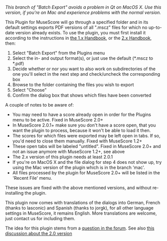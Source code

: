 <i>This branch of "Batch Export" avoids a problem in Qt on MacOS X. Use this version, if you're on Mac and experience problems with the normal version.</i>

This Plugin for MuseScore will go through a specified folder and in its default settings exports PDF versions of all ".mscz" files for which no up-to-date version already exists. To use the plugin, you must first install it according to the instructions in [the 1.x Handbook](http://musescore.org/en/en/node/10129), or the [2.x Handbook](http://musescore.org/en/node/36051), then:

1. Select "Batch Export" from the Plugins menu
2. Select the in- and output format(s), or just use the default (\*.mscz to \*.pdf)
3. Decide whether or nor you want to also work on subdirectories of the one you'll select in the next step and check/uncheck the corresponding box
4. Browse to the folder containing the files you wish to export
5. Select "Choose"
6. Confirm the dialog box that shows which files have been converted

A couple of notes to be aware of:

- You may need to have a score already open in order for the Plugins menu to be active. Fixed in MuseScore 2.0+
- In MuseScore 2.0.1+ make sure you don't have a score open, that you want the plugin to process, because it won't be able to load it then.
- The scores for which files were exported may be left open in tabs. If so, you'd need to close them manually. Fixed with MuseScore 1.2+
- These open tabs will be labeled "untitled". Fixed in MuseScore 2.0+ and not an issue anymore with MuseScore 1.2+, see above
- The 2.x version of this plugin needs at least 2.0.1
- If you're on MacOS X and the file dialog for step 4 does not show up, try using the Mac version of the plugin which is in the branch 'mac'.
- All files processed by the plugin for MuseScore 2.0+ will be listed in the 'Recent File' menu.

These issues are fixed with the above mentioned versions, and without re-installing the plugin.

This plugin now comes with translations of the dialogs into German, French (thanks to lasconic) and Spanish (thanks to jorgk), for all other language settings in MuseScore, it remains English. More translations are welcome, just contact us for including them.

The idea for this plugin stems from a [question in the forum](https://musescore.org/en/node/12452). See also [this discussion about the 2.0 version](https://musescore.org/en/node/55616)
